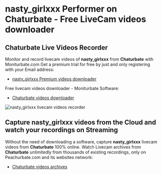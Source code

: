 # nasty_girlxxx Performer on Chaturbate - Free LiveCam videos downloader

## Chaturbate Live Videos Recorder

Monitor and record livecam videos of **nasty_girlxxx** from **Chaturbate** with Moniturbate.com
Get a premium trial for free by just and only registering with your Email address:
* [nasty_girlxxx Premium videos downloader](https://moniturbate.com/request-demo-licence-key.html)

Free livecam videos downloader - Moniturbate Software:
* [Chaturbate videos downloader](https://moniturbate.com/moniturbate-download-software.html)

![nasty_girlxxx livecam videos recorder](https://peachurnet.com/templates/moniturbate-software.png)


## Capture nasty_girlxxx videos from the Cloud and watch your recordings on Streaming

Without the need of downloading a software, capture **nasty_girlxxx** livecam videos from **Chaturbate** 100% online.
Watch Livecam archives from **Chaturbate** unlimitedly from thousands of existing recordings, only on Peachurbate.com and its websites network:
* [Chaturbate videos archives](https://peachurnet.com/)